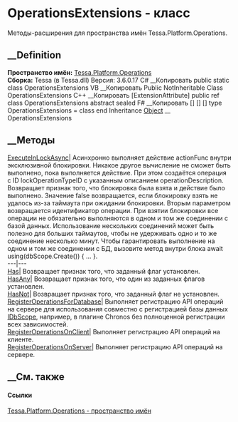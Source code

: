 # OperationsExtensions - класс
Методы-расширения для пространства имён Tessa.Platform.Operations.
## __Definition
 **Пространство имён:**
[Tessa.Platform.Operations](N_Tessa_Platform_Operations.htm)  
 **Сборка:** Tessa (в Tessa.dll) Версия: 3.6.0.17
C# __Копировать
     public static class OperationsExtensions
VB __Копировать
    <ExtensionAttribute>
    Public NotInheritable Class OperationsExtensions
C++ __Копировать
    [ExtensionAttribute]
    public ref class OperationsExtensions abstract sealed
F# __Копировать
     [<AbstractClassAttribute>]
    [<SealedAttribute>]
    [<ExtensionAttribute>]
    type OperationsExtensions = class end
Inheritance
    [Object](https://learn.microsoft.com/dotnet/api/system.object) __ OperationsExtensions
##  __Методы
[ExecuteInLockAsync](M_Tessa_Platform_Operations_OperationsExtensions_ExecuteInLockAsync.htm)|
Асинхронно выполняет действие actionFunc внутри эксклюзивной блокировки.
Никакое другое вычисление не сможет быть выполнено, пока выполняется действие.
При этом создаётся операция c ID lockOperationTypeID с указанным описанием
operationDescription. Возвращает признак того, что блокировка была взята и
действие было выполнено. Значение false возвращается, если блокировку взять не
удалось из-за таймаута при ожидании блокировки. Вторым параметром возвращается
идентификатор операции. При взятии блокировки все операции не обязательно
выполняются в одном и том же соединении с базой данных. Использование
нескольких соединений может быть полезно для больших таймаутов, чтобы не
удерживать одно и то же соединение несколько минут. Чтобы гарантировать
выполнение на одном и том же соединении с БД, вызовите метод внутри блока
await using(dbScope.Create()) { ... }.  
---|---  
[Has](M_Tessa_Platform_Operations_OperationsExtensions_Has.htm)| Возвращает
признак того, что заданный флаг установлен.  
[HasAny](M_Tessa_Platform_Operations_OperationsExtensions_HasAny.htm)|
Возвращает признак того, что один из заданных флагов установлен.  
[HasNot](M_Tessa_Platform_Operations_OperationsExtensions_HasNot.htm)|
Возвращает признак того, что заданный флаг не установлен.  
[RegisterOperationsForDatabase](M_Tessa_Platform_Operations_OperationsExtensions_RegisterOperationsForDatabase.htm)|
Выполняет регистрацию API операций на сервере для использования совместно с
регистрацией базы данных [IDbScope](T_Tessa_Platform_Data_IDbScope.htm),
например, в плагине Chronos без полноценной регистрации всех зависимостей.  
[RegisterOperationsOnClient](M_Tessa_Platform_Operations_OperationsExtensions_RegisterOperationsOnClient.htm)|
Выполняет регистрацию API операций на клиенте.  
[RegisterOperationsOnServer](M_Tessa_Platform_Operations_OperationsExtensions_RegisterOperationsOnServer.htm)|
Выполняет регистрацию API операций на сервере.  
## __См. также
#### Ссылки
[Tessa.Platform.Operations - пространство
имён](N_Tessa_Platform_Operations.htm)
